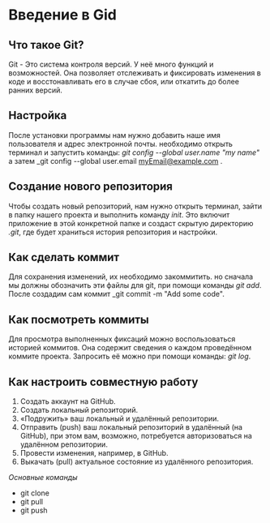 # Введение в Gid

## Что такое  Git?

Git - Это система контроля версий. У неё много функций и возможностей. Она позволяет отслеживать и фиксировать изменения в коде и восстонавливать его в случае сбоя, или откатить до более ранних версий.

## Настройка

После установки программы нам нужно добавить наше имя пользователя и адрес электронной почты. необходимо открыть терминал и запустить команды:
_git config --global user.name "my name"_  а затем _git config --global user.email myEmail@example.com .

## Создание нового репозитория

Чтобы создать новый репозиторий, нам нужно открыть терминал, зайти в папку нашего проекта  и выполнить команду _init_. Это включит приложение в этой конкретной папке и создаст скрытую директорию _.git_, где будет храниться история репозитория и настройки.

## Как сделать коммит

Для сохранения изменений, их необходимо закоммитить. но сначала мы должны обозначить эти файлы для git, при помощи команды _git add_. После создадим сам коммит _git commit -m "Add some code".

## Как посмотреть коммиты

Для просмотра выполненных фиксаций можно воспользоваться историей коммитов. Она содержит сведения о каждом проведённом коммите проекта. Запросить её можно при помощи команды:  _git log_.

## Как настроить совместную работу

1. Создать аккаунт на GitHub.
2. Создать локальный репозиторий.
3. «Подружить» ваш локальный и удалённый репозитории.
4. Отправить (push) ваш локальный репозиторий в удалённый (на GitHub), при этом вам,
возможно, потребуется авторизоваться на удалённом репозитории.
5. Провести изменения, например, в GitHub.
6. Выкачать (pull) актуальное состояние из удалённого репозитория.

*Основные команды*

* git clone
* git pull
* git push
